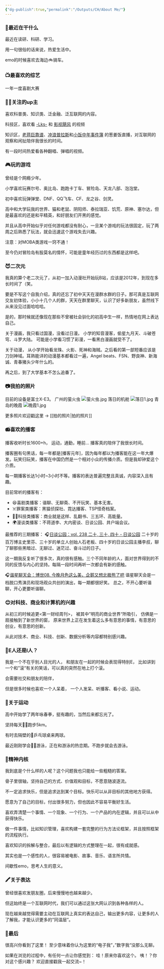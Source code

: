 ```yaml
---
{"dg-publish":true,"permalink":"/Outputs/CH/About Me/"}
---
```



### 🤔最近在干什么
最近在读研、科研、学习。

用一句很俗的话来说，热爱生活中。

emo的时候喜欢去海边🚲骑车。
### 📺最喜欢的综艺
一年一度喜剧大赛
### 🧙‍♂️关注的up主
喜欢科普类、知识类、泛金融、泛互联网的内容。

科技区，喜欢看 [-Lks-](https://space.bilibili.com/125526) 和 [影视飓风](https://space.bilibili.com/946974) 的视频

知识区，[老蒋巨靠谱](https://space.bilibili.com/119801456)、[冲浪普拉斯](https://space.bilibili.com/290548469?spm_id_from=333.337.0.0)和[小饭中年事件簿](https://space.bilibili.com/145149047) 的葱姜饭直播，对互联网的观察和闲扯陪伴我很长的时间。

有一段时间热爱看各种翻唱、弹唱的视频。
### 🎮玩的游戏
曾经是个网瘾少年。

小学喜欢玩赛尔号、奥比岛、跑跑卡丁车、冒险岛、天龙八部、泡泡堂。

初中喜欢玩弹弹堂、DNF、QQ飞车、CF、龙之谷、剑灵。

高中和大学玩我的世界、猫和老鼠、阴阳师、泰拉瑞亚、饥荒、原神、塞尔达，但是最喜欢的还是和平精英，和好朋友们开黑的感觉。

并且从高中开始似乎对任何游戏都没有耐心，一旦某个游戏的玩法很固定，玩了两周之后熟悉了玩法，就会迅速这个游戏失去兴趣。

注意：对MOBA类游戏一窍不通！

至今仍对冒险岛有股莫名的情怀，可能是童年经历过的东西都是这样吧。
### 😈二次元
我真的算个老二次元了，从初一加入动漫社开始玩B站，应该是2012年，到现在多长时间了（笑。

要是不写这个自我介绍，真的还忘了初中天天在漫群水群的日子。那可真是互联网交友初体验，小小十几个人的群，天天在群里聊天，认识了好多新朋友，虽然线下从来没见过面哈哈哈。

是的，那时候就还像现在那些不曾被社会驯化的初高中生一样，热情地在网上表达自己。

关于漫画，我只看过国漫，没看过日漫。
小学的知音漫客，偷星九月天、斗破苍穹、斗罗大陆。
可能是小学看习惯了彩漫，一看黑白漫画就受不了。

关于动漫，
从小学开始看龙珠、火影、死神和海贼。之后看的第一部短番应该是刀剑神域。耳熟能详的动漫基本都看过一遍，Angel beats、FSN、野良神、新海诚、青春猪头少年什么的。

再之后，到了大学基本不怎么追番了。
### 📷我拍的照片
目前的设备是富士X-E3。
广州的萤火虫
![萤火虫.jpg](/img/user/Others/Assets/%E8%90%A4%E7%81%AB%E8%99%AB.jpg)
落日的机舱
![落日1.jpg](/img/user/Others/Assets/%E8%90%BD%E6%97%A51.jpg)
青岛的晚霞
![晚霞1.jpg](/img/user/Others/Assets/%E6%99%9A%E9%9C%9E1.jpg)

更多照片欢迎戳这里 -> [[拍的照片\|拍的照片]]
### 📻喜欢的播客
播客收听时长1600+h，
运动，通勤，睡前... 播客真的陪伴了我很长时间。

播客圈有句黑话，每一年都是[播客元年]，因为每年都以为播客能在这一年大爆发。玩笑归玩笑，播客在中国仍然是一个相对小众的传播介质。但是我却钟爱这个介质。

每一期播客长达1小时~3小时不等。播客的表达普遍完整且真诚，内容深入且有趣。

目前常听的播客有：
- 😆喜剧类播客：谐聊、无聊斋、不开玩笑、基本无害。
- ☠️罪案类播客：黑猫侦探社、霓达播客、TSP怪奇档案。
- 👩‍🚀科技类播客：商业就是这样、乱翻书、三五环、高能量。
- 🌍漫谈类播客：不蒋道李、大内密谈、日谈公园、井户端会议。

最推荐的三期播客：
🎧[日谈公园：vol. 238 二十, 三十, 四十 - 日谈公园](https://www.xiaoyuzhoufm.com/episode/5e280faa418a84a0461f9e4a)
二十岁的百万博主史里芬、三十岁的单立人创始人石老板、四十岁的日谈公园主播李叔，聊了聊那些黑暗过、无聊过、迷茫过、奋斗过的日子。

这一期我反复听了很多次，真的很有感触。三个不同年龄的人，面对世界得到的不同的反馈与内心的坚持。每隔一段时间再听一次都会有新的感触。

🎧[谐星聊天会：博世08. 今晚月色这么美，企鹅又想北极熊了吧](https://www.xiaoyuzhoufm.com/episode/62f3822c03da6b049bdc0700)
谐星聊天会是一档脱口秀演员和现场观众共创的演出，每一期都很好笑。
总之，不开心要听谐聊，开心更要听谐聊。
### 😊对科技、商业和计算机的兴趣
从初三的时候追更<第一财经周刊>，
被其中”明亮的商业世界“所吸引，
仿佛是一扇接触到了新世界的窗，
原来世界上正在发生着这么多有意思的事情，有意思的创业，有意思的创新。

从此对技术、商业、科技、创新、数据分析等内容都特别感兴趣。
### 🤗E人还是I人？
我是一个不在乎别人目光的人，
和朋友在一起的时候会表现得特别E，
比如讲到一个和”滚“有关的笑话，可以真的突然在地上打个滚。

会需要社交和朋友的陪伴，

但是很多时候也喜欢一个人呆着，
一个人发呆、听播客、看小说、运动。
### 🦕关于运动
高中开始学了两年咏春拳，挺有趣的，当然后来都忘光了。

坚持每天🏃‍♂️跑步5km。

有时去隔壁的🏓乒乓球桌来两球。

最近刚刚学会🏊‍♂️游泳，正在和游泳的热恋期。不跑步就会去游泳。
### 👻精神内核
我到底是个什么样的人呢？这个问题我也只能给一些粗糙的答案。

骨子里很轴，坚持自己的方式、价值观和目标，不愿意随波逐流。

不一定追求快乐，但是追求达到某个目标。快乐可以从非目标的其他地方获得。

愿意为了自己的目标，付出很多努力，但也因此不容易平衡好生活。

喜欢弄清楚一个事情、一个现象、一个行为、一个产品的内在逻辑，并且可以从中获得快乐。

做一件事情，比如知识管理，喜欢构建一套完整的行为方法论框架，并且按照框架的流程执行。

喜欢知识的拆解与整合，最后以有逻辑的方式整理在一起，很有成就感。

其实也是一个感性的人，很容易被电影、故事、音乐、语言所共情。

间歇性emo，思考人生的意义。
### 🖍️关于表达
曾经很喜欢发朋友圈，后来慢慢地也越来越少。

但这始终是一个互联网时代，我们可以通过这张大网认识到各种各样的人。

现在越来越觉得需要主动在互联网上真实的表达自己，输出更多内容，让更多的人了解我，才能认识更多的”同温层”。

### 🌚最后
很高兴你看到了这里！
至少意味着你认为这里的“电子我”，”数字我“没那么无聊。

如果在浏览的过程中，有任何一点让你感觉到：
哇！原来你喜欢这个。
咦！？你对这个感兴趣？
欢迎直接戳我一起交流~！

